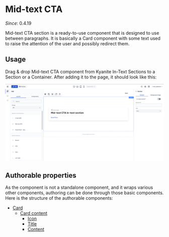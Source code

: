 # Mid-text CTA

_Since_: 0.4.19

Mid-text CTA section is a ready-to-use component that is designed to use between paragraphs. It is
basically a Card component with some text used to raise the attention of the user and 
possibly redirect them.

## Usage

Drag & drop Mid-text CTA component from Kyanite In-Text Sections to a Section or a Container.
After adding it to the page, it should look like this:
<p align="center" width="100%">
    <img class="image--with-border" src="images/initial-midtextcta.png" alt="Initial Mid-text CTA">
</p>

## Authorable properties

As the component is not a standalone component, and it wraps various other components, authoring
can be done through those basic components. Here is the structure of the authorable components:
- <a href="../../card">Card</a>
  - <a href="../../card/cardcontent">Card content</a>
    - <a href="../../icon">Icon</a>
    - <a href="../../title">Title</a>
    - <a href="../../content">Content</a>